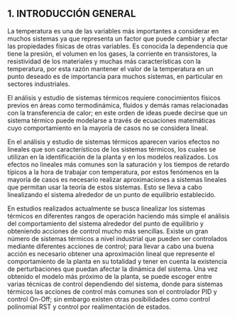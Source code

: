 ## 1. INTRODUCCIÓN GENERAL

La temperatura es una de las variables más importantes a considerar en muchos sistemas ya que representa un factor que puede cambiar y afectar las propiedades físicas de otras variables. Es conocida la dependencia que tiene la presión, el volumen en los gases, la corriente en transistores, la resistividad de los materiales y muchas más características con la temperatura, por esta razón mantener el valor de la temperatura en un punto deseado es de importancia para muchos sistemas, en particular en sectores industriales.

El análisis y estudio de sistemas térmicos requiere conocimientos físicos previos en áreas como termodinámica, fluidos y demás ramas relacionadas con la transferencia de calor; en este orden de ideas puede decirse que un sistema térmico puede modelarse a través de ecuaciones matemáticas cuyo comportamiento en la mayoría de casos no se considera lineal.

En el análisis y estudio de sistemas térmicos aparecen varios efectos no lineales que son característicos de los sistemas térmicos, los cuales se utilizan en la identificación de la planta y en los modelos realizados. Los efectos no lineales más comunes son la saturación y los tiempos de retardo típicos a la hora de trabajar con temperatura, por estos fenómenos en la mayoría de casos es necesario realizar aproximaciones a sistemas lineales que permitan usar la teoría de estos sistemas. Esto se lleva a cabo linealizando el sistema alrededor de un punto de equilibrio establecido.

En estudios realizados actualmente se busca linealizar los sistemas térmicos en diferentes rangos de operación haciendo más simple el análisis del comportamiento del sistema alrededor del punto de equilibrio y obteniendo acciones de control mucho más sencillas. Existe un gran número de sistemas térmicos a nivel industrial que pueden ser controlados mediante diferentes acciones de control; para llevar a cabo una buena acción es necesario obtener una aproximación lineal que represente el comportamiento de la planta en su totalidad y tener en cuenta la existencia de perturbaciones que puedan afectar la dinámica del sistema. Una vez obtenido el modelo más próximo de la planta, se puede escoger entre varias técnicas de control dependiendo del sistema, donde para sistemas térmicos las acciones de control más comunes son el controlador PID y control On-Off; sin embargo existen otras posibilidades como control polinomial RST y control por realimentación de estados.

